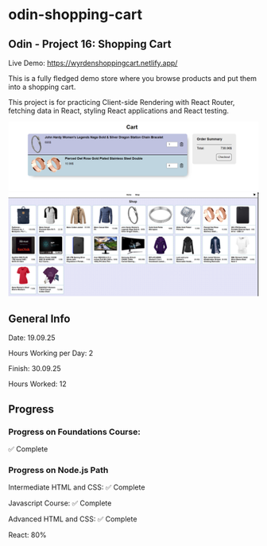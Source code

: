 # odin-shopping-cart
## Odin - Project 16: Shopping Cart

Live Demo: https://wyrdenshoppingcart.netlify.app/

This is a fully fledged demo store where you browse products and put them into a shopping cart.

This project is for practicing Client-side Rendering with React Router, fetching data in React, styling React applications and React testing.

![cart](https://github.com/Wyrden44/odin-shopping-cart/blob/main/public/demoImages/cart.png)
![shop](https://github.com/Wyrden44/odin-shopping-cart/blob/main/public/demoImages/shop.png)

## General Info
Date: 19.09.25

Hours Working per Day: 2

Finish: 30.09.25

Hours Worked: 12

## Progress
### Progress on Foundations Course: 
✅ Complete

### Progress on Node.js Path
Intermediate HTML and CSS: ✅ Complete

Javascript Course: ✅ Complete

Advanced HTML and CSS: ✅ Complete

React: 80%
